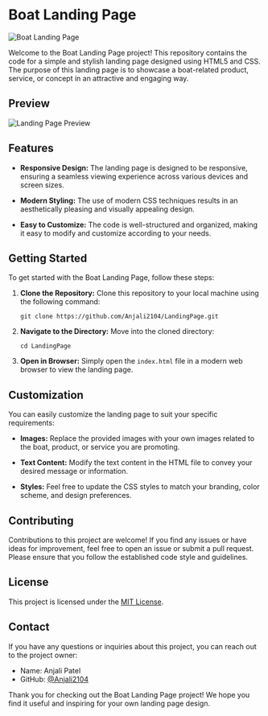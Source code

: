 # Boat Landing Page

![Boat Landing Page](https://user-images.githubusercontent.com/123456789/your-image.png)

Welcome to the Boat Landing Page project! This repository contains the code for a simple and stylish landing page designed using HTML5 and CSS. The purpose of this landing page is to showcase a boat-related product, service, or concept in an attractive and engaging way.

## Preview

![Landing Page Preview](https://user-images.githubusercontent.com/123456789/preview-image.png)

## Features

- **Responsive Design:** The landing page is designed to be responsive, ensuring a seamless viewing experience across various devices and screen sizes.

- **Modern Styling:** The use of modern CSS techniques results in an aesthetically pleasing and visually appealing design.

- **Easy to Customize:** The code is well-structured and organized, making it easy to modify and customize according to your needs.

## Getting Started

To get started with the Boat Landing Page, follow these steps:

1. **Clone the Repository:** Clone this repository to your local machine using the following command:
   ```
   git clone https://github.com/Anjali2104/LandingPage.git
   ```

2. **Navigate to the Directory:** Move into the cloned directory:
   ```
   cd LandingPage
   ```

3. **Open in Browser:** Simply open the `index.html` file in a modern web browser to view the landing page.

## Customization

You can easily customize the landing page to suit your specific requirements:

- **Images:** Replace the provided images with your own images related to the boat, product, or service you are promoting.

- **Text Content:** Modify the text content in the HTML file to convey your desired message or information.

- **Styles:** Feel free to update the CSS styles to match your branding, color scheme, and design preferences.

## Contributing

Contributions to this project are welcome! If you find any issues or have ideas for improvement, feel free to open an issue or submit a pull request. Please ensure that you follow the established code style and guidelines.

## License

This project is licensed under the [MIT License](https://opensource.org/licenses/MIT).

## Contact

If you have any questions or inquiries about this project, you can reach out to the project owner:

- Name: Anjali Patel
- GitHub: [@Anjali2104](https://github.com/Anjali2104)

Thank you for checking out the Boat Landing Page project! We hope you find it useful and inspiring for your own landing page design.
